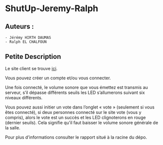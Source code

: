 # ShutUp-Jeremy-Ralph

## Auteurs :
    - Jérémy HIRTH DAUMAS
    - Ralph EL CHALFOUN 

## Petite Description
Le site client se trouve [ici](https://shut-up-jr.herokuapp.com/).


Vous pouvez créer un compte et/ou vous connecter.

Une fois connecté, le volume sonore que vous émettez est transmis au serveur, s’il dépasse différents seuils les LED s’allumerons suivant six niveaux différents.

Vous pouvez aussi initier un vote dans l’onglet « vote » (seulement si vous êtes connecté), si deux personnes connecté sur le site vote (vous y compris), alors le vote est un succès et les LED clignoterons en rouge (dernier seuils). Cela signifie qu’il faut baisser le volume sonore générale de la salle.

Pour plus d’informations consulter le rapport situé à la racine du dépo.